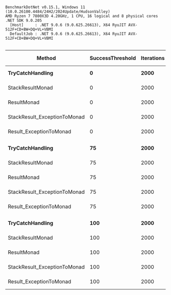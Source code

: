 ```

BenchmarkDotNet v0.15.1, Windows 11 (10.0.26100.4484/24H2/2024Update/HudsonValley)
AMD Ryzen 7 7800X3D 4.20GHz, 1 CPU, 16 logical and 8 physical cores
.NET SDK 9.0.205
  [Host]     : .NET 9.0.6 (9.0.625.26613), X64 RyuJIT AVX-512F+CD+BW+DQ+VL+VBMI
  DefaultJob : .NET 9.0.6 (9.0.625.26613), X64 RyuJIT AVX-512F+CD+BW+DQ+VL+VBMI


```
| Method                       | SuccessThreshold | Iterations | Mean        | Error     | StdDev    | Ratio | Rank | Gen0   | Allocated | Alloc Ratio |
|----------------------------- |----------------- |----------- |------------:|----------:|----------:|------:|-----:|-------:|----------:|------------:|
| **TryCatchHandling**             | **0**                | **2000**       | **2,482.04 μs** | **26.563 μs** | **24.847 μs** | **1.000** |    **2** | **7.8125** |  **427710 B** |        **1.00** |
| StackResultMonad             | 0                | 2000       |    16.60 μs |  0.070 μs |  0.058 μs | 0.007 |    1 | 0.9460 |   47519 B |        0.11 |
| ResultMonad                  | 0                | 2000       |    16.46 μs |  0.040 μs |  0.033 μs | 0.007 |    1 | 0.9460 |   47519 B |        0.11 |
| StackResult_ExceptionToMonad | 0                | 2000       | 2,508.62 μs | 10.338 μs |  8.633 μs | 1.011 |    2 | 7.8125 |  475233 B |        1.11 |
| Result_ExceptionToMonad      | 0                | 2000       | 2,509.58 μs | 23.374 μs | 21.864 μs | 1.011 |    2 | 7.8125 |  475233 B |        1.11 |
|                              |                  |            |             |           |           |       |      |        |           |             |
| **TryCatchHandling**             | **75**               | **2000**       |   **626.61 μs** |  **3.442 μs** |  **3.052 μs** |  **1.00** |    **2** | **1.9531** |  **103486 B** |        **1.00** |
| StackResultMonad             | 75               | 2000       |    19.65 μs |  0.048 μs |  0.040 μs |  0.03 |    1 | 0.2136 |   11518 B |        0.11 |
| ResultMonad                  | 75               | 2000       |    20.05 μs |  0.055 μs |  0.046 μs |  0.03 |    1 | 0.2136 |   11518 B |        0.11 |
| StackResult_ExceptionToMonad | 75               | 2000       |   635.12 μs |  3.320 μs |  3.105 μs |  1.01 |    2 | 1.9531 |  114984 B |        1.11 |
| Result_ExceptionToMonad      | 75               | 2000       |   629.65 μs |  2.313 μs |  1.806 μs |  1.00 |    2 | 1.9531 |  114984 B |        1.11 |
|                              |                  |            |             |           |           |       |      |        |           |             |
| **TryCatchHandling**             | **100**              | **2000**       |    **14.01 μs** |  **0.041 μs** |  **0.038 μs** |  **1.00** |    **2** |      **-** |         **-** |          **NA** |
| StackResultMonad             | 100              | 2000       |    13.58 μs |  0.031 μs |  0.029 μs |  0.97 |    1 |      - |         - |          NA |
| ResultMonad                  | 100              | 2000       |    13.92 μs |  0.027 μs |  0.025 μs |  0.99 |    2 |      - |         - |          NA |
| StackResult_ExceptionToMonad | 100              | 2000       |    18.14 μs |  0.061 μs |  0.054 μs |  1.30 |    3 |      - |         - |          NA |
| Result_ExceptionToMonad      | 100              | 2000       |    18.58 μs |  0.044 μs |  0.039 μs |  1.33 |    3 |      - |         - |          NA |
